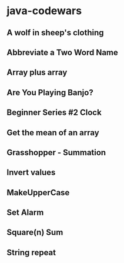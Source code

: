 # java-codewars

## A wolf in sheep's clothing
## Abbreviate a Two Word Name
## Array plus array
## Are You Playing Banjo?
## Beginner Series #2 Clock
## Get the mean of an array
## Grasshopper - Summation
## Invert values
## MakeUpperCase
## Set Alarm
## Square(n) Sum
## String repeat
